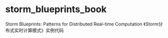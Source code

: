 # storm_blueprints_book
Storm Blueprints: Patterns for Distributed Real-time Computation 《Storm分布式实时计算模式》实例代码
